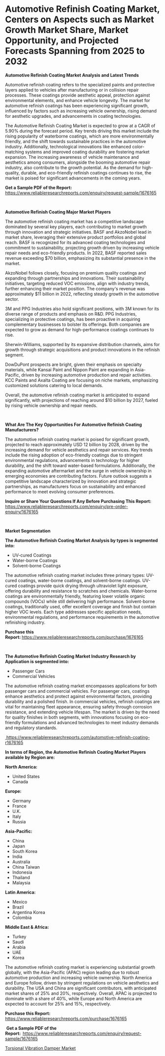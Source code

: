 <p><h1>Automotive Refinish Coating Market, Centers on Aspects such as Market Growth Market Share, Market Opportunity, and Projected Forecasts Spanning from 2025 to 2032</h1></p><p><strong>Automotive Refinish Coating Market Analysis and Latest Trends</strong></p>
<p><p>Automotive refinish coating refers to the specialized paints and protective layers applied to vehicles after manufacturing or in collision repair processes. These coatings provide aesthetic appeal, protection against environmental elements, and enhance vehicle longevity. The market for automotive refinish coatings has been experiencing significant growth, influenced by factors such as increasing vehicle ownership, rising demand for aesthetic upgrades, and advancements in coating technologies.</p><p>The Automotive Refinish Coating Market is expected to grow at a CAGR of 5.90% during the forecast period. Key trends driving this market include the rising popularity of waterborne coatings, which are more environmentally friendly, and the shift towards sustainable practices in the automotive industry. Additionally, technological innovations like enhanced color-matching systems and improved coating durability are fostering market expansion. The increasing awareness of vehicle maintenance and aesthetics among consumers, alongside the booming automotive repair industry, also contribute to the growth potential. As the demand for high-quality, durable, and eco-friendly refinish coatings continues to rise, the market is poised for significant advancements in the coming years.</p></p>
<p><strong>Get a Sample PDF of the Report:&nbsp;</strong> <a href="https://www.reliableresearchreports.com/enquiry/request-sample/1676165?utm_campaign=3110&utm_medium=2&utm_source=Github&utm_content=ia&utm_term=31032025&utm_id=automotive-refinish-coating">https://www.reliableresearchreports.com/enquiry/request-sample/1676165</a></p>
<p>&nbsp;</p>
<p><strong>Automotive Refinish Coating Major Market Players</strong></p>
<p><p>The automotive refinish coating market has a competitive landscape dominated by several key players, each contributing to market growth through innovation and strategic initiatives. BASF and AkzoNobel lead in market share, leveraging their extensive product portfolios and global reach. BASF is recognized for its advanced coating technologies and commitment to sustainability, projecting growth driven by increasing vehicle repair needs and eco-friendly products. In 2022, BASF reported sales revenue exceeding $70 billion, emphasizing its substantial presence in the market.</p><p>AkzoNobel follows closely, focusing on premium quality coatings and expanding through partnerships and innovations. Their sustainability initiatives, targeting reduced VOC emissions, align with industry trends, further enhancing their market position. The company's revenue was approximately $11 billion in 2022, reflecting steady growth in the automotive sector.</p><p>3M and PPG Industries also hold significant positions, with 3M known for its diverse range of products and emphasis on R&D. PPG Industries, specializing in protective coatings, has been proactive in acquiring complementary businesses to bolster its offerings. Both companies are expected to grow as demand for high-performance coatings continues to rise.</p><p>Sherwin-Williams, supported by its expansive distribution channels, aims for growth through strategic acquisitions and product innovations in the refinish segment. </p><p>DowDuPont prospects are bright, given their emphasis on specialty materials, while Kansai Paint and Nippon Paint are expanding in Asia-Pacific, driven by increasing automotive production and repair activities. KCC Paints and Axalta Coating are focusing on niche markets, emphasizing customized solutions catering to local demands.</p><p>Overall, the automotive refinish coating market is anticipated to expand significantly, with projections of reaching around $10 billion by 2027, fueled by rising vehicle ownership and repair needs.</p></p>
<p>&nbsp;</p>
<p><strong>What Are The Key Opportunities For Automotive Refinish Coating Manufacturers?</strong></p>
<p><p>The automotive refinish coating market is poised for significant growth, projected to reach approximately USD 12 billion by 2028, driven by the increasing demand for vehicle aesthetics and repair services. Key trends include the rising adoption of eco-friendly coatings due to stringent environmental regulations, advancements in technology for higher durability, and the shift toward water-based formulations. Additionally, the expanding automotive aftermarket and the surge in vehicle ownership in emerging economies are contributing factors. Future outlook suggests a competitive landscape characterized by innovation and strategic partnerships, as manufacturers focus on sustainability and enhanced performance to meet evolving consumer preferences.</p></p>
<p><strong>Inquire or Share Your Questions If Any Before Purchasing This Report:</strong> <a href="https://www.reliableresearchreports.com/enquiry/pre-order-enquiry/1676165?utm_campaign=3110&utm_medium=2&utm_source=Github&utm_content=ia&utm_term=31032025&utm_id=automotive-refinish-coating">https://www.reliableresearchreports.com/enquiry/pre-order-enquiry/1676165</a></p>
<p>&nbsp;</p>
<p><strong>Market Segmentation</strong></p>
<p><strong>The Automotive Refinish Coating Market Analysis by types is segmented into:</strong></p>
<p><ul><li>UV-cured Coatings</li><li>Water-borne Coatings</li><li>Solvent-borne Coatings</li></ul></p>
<p><p>The automotive refinish coating market includes three primary types: UV-cured coatings, water-borne coatings, and solvent-borne coatings. UV-cured coatings provide quick drying through ultraviolet light exposure, offering durability and resistance to scratches and chemicals. Water-borne coatings are environmentally friendly, featuring lower volatile organic compounds (VOCs) while still delivering high performance. Solvent-borne coatings, traditionally used, offer excellent coverage and finish but contain higher VOC levels. Each type addresses specific application needs, environmental regulations, and performance requirements in the automotive refinishing industry.</p></p>
<p><strong>Purchase this Report:&nbsp;</strong><a href="https://www.reliableresearchreports.com/purchase/1676165?utm_campaign=3110&utm_medium=2&utm_source=Github&utm_content=ia&utm_term=31032025&utm_id=automotive-refinish-coating">https://www.reliableresearchreports.com/purchase/1676165</a></p>
<p>&nbsp;</p>
<p><strong>The Automotive Refinish Coating Market Industry Research by Application is segmented into:</strong></p>
<p><ul><li>Passenger Cars</li><li>Commercial Vehicles</li></ul></p>
<p><p>The automotive refinish coating market encompasses applications for both passenger cars and commercial vehicles. For passenger cars, coatings enhance aesthetics and protect against environmental factors, providing durability and a polished finish. In commercial vehicles, refinish coatings are vital for maintaining fleet appearance, ensuring safety through corrosion resistance, and extending vehicle lifespan. The market is driven by the need for quality finishes in both segments, with innovations focusing on eco-friendly formulations and advanced technologies to meet industry demands and regulatory standards.</p></p>
<p><a href="https://www.reliableresearchreports.com/automotive-refinish-coating-r1676165?utm_campaign=3110&utm_medium=2&utm_source=Github&utm_content=ia&utm_term=31032025&utm_id=automotive-refinish-coating">&nbsp;https://www.reliableresearchreports.com/automotive-refinish-coating-r1676165</a></p>
<p><strong>In terms of Region, the Automotive Refinish Coating Market Players available by Region are:</strong></p>
<p>
    <p> <strong> North America: </strong>
        <ul>
            <li>United States</li>
            <li>Canada</li>
        </ul>
        </p> 
    <p> <strong> Europe: </strong>
        <ul>
            <li>Germany</li>
            <li>France</li>
            <li>U.K.</li>
            <li>Italy</li>
            <li>Russia</li>
        </ul>
        </p> 
    <p> <strong> Asia-Pacific: </strong>
        <ul>
            <li>China</li>
            <li>Japan</li>
            <li>South Korea</li>
            <li>India</li>
            <li>Australia</li>
            <li>China Taiwan</li>
            <li>Indonesia</li>
            <li>Thailand</li>
            <li>Malaysia</li>
        </ul>
        </p> 
    <p> <strong> Latin America: </strong>
        <ul>
            <li>Mexico</li>
            <li>Brazil</li>
            <li>Argentina Korea</li>
            <li>Colombia</li>
        </ul>
        </p> 
    <p> <strong> Middle East & Africa: </strong>
        <ul>
            <li>Turkey</li>
            <li>Saudi</li>
            <li>Arabia</li>
            <li>UAE</li>
            <li>Korea</li>
        </ul>
    </p>
    </p>
<p><p>The automotive refinish coating market is experiencing substantial growth globally, with the Asia-Pacific (APAC) region leading due to robust automotive production and increasing vehicle ownership. North America and Europe follow, driven by stringent regulations on vehicle aesthetics and durability. The USA and China are significant contributors, with anticipated market shares of 25% and 20%, respectively. Overall, APAC is projected to dominate with a share of 40%, while Europe and North America are expected to account for 25% and 15%, respectively.</p></p>
<p><strong>Purchase this Report: </strong><a href="https://www.reliableresearchreports.com/purchase/1676165?utm_campaign=3110&utm_medium=2&utm_source=Github&utm_content=ia&utm_term=31032025&utm_id=automotive-refinish-coating">https://www.reliableresearchreports.com/purchase/1676165</a></p>
<p>&nbsp;<strong>Get a Sample PDF of the Report:&nbsp;&nbsp;</strong><a href="https://www.reliableresearchreports.com/enquiry/request-sample/1676165?utm_campaign=3110&utm_medium=2&utm_source=Github&utm_content=ia&utm_term=31032025&utm_id=automotive-refinish-coating">https://www.reliableresearchreports.com/enquiry/request-sample/1676165</a></p>
<p><strong></strong></p>
<p><p><a href="https://github.com/rianttegang/Market-Research-Report-List-1/blob/main/torsional-vibration-damper-market.md?utm_campaign=3110&utm_medium=2&utm_source=Github&utm_content=ia&utm_term=31032025&utm_id=automotive-refinish-coating">Torsional Vibration Damper Market</a></p></p>